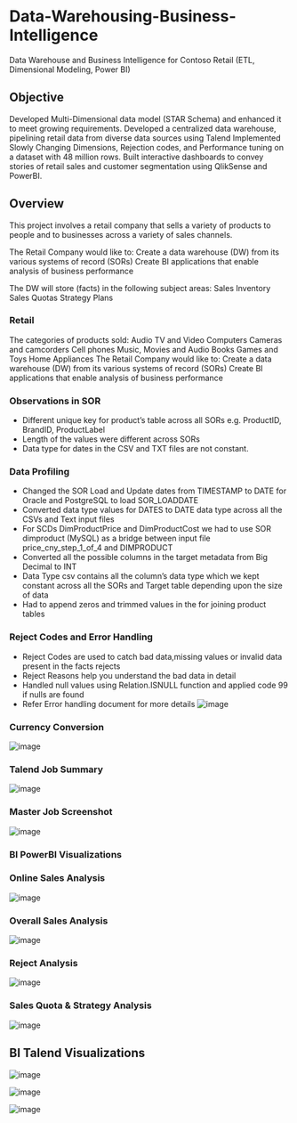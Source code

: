 # Data-Warehousing-Business-Intelligence
Data Warehouse and Business Intelligence for Contoso Retail (ETL, Dimensional Modeling, Power BI)

## Objective
Developed Multi-Dimensional data model (STAR Schema) and enhanced it to meet growing requirements. Developed a centralized data warehouse, pipelining retail data from diverse data sources using Talend Implemented Slowly Changing Dimensions, Rejection codes, and Performance tuning on a dataset with 48 million rows. Built interactive dashboards to convey stories of retail sales and customer segmentation using QlikSense and PowerBI.

## Overview
This project involves a retail company that sells a variety of products to people and to businesses across a variety of sales channels.

The Retail Company would like to:
Create a data warehouse (DW) from its various systems of record (SORs)
Create BI applications that enable analysis of business performance

The DW will store (facts) in the following subject areas:
Sales
Inventory
Sales Quotas
Strategy Plans

### Retail
The categories of products sold:
Audio
TV and Video
Computers
Cameras and camcorders 
Cell phones
Music, Movies and Audio Books
Games and Toys
Home Appliances
The Retail Company would like to:
Create a data warehouse (DW) from its various systems of record (SORs)
Create BI applications that enable analysis of business performance

### Observations in SOR
- Different unique key for product’s table across all SORs e.g. ProductID, BrandID, ProductLabel
- Length of the values were different across SORs
- Data type for dates in the CSV and TXT files are not constant.

### Data Profiling
- Changed the SOR Load and Update dates from TIMESTAMP to DATE for Oracle and PostgreSQL to load SOR_LOADDATE
- Converted data type values for DATES to DATE data type across all the CSVs and Text input files
- For SCDs DimProductPrice and DimProductCost we had to use SOR dimproduct (MySQL) as a bridge between input file price_cny_step_1_of_4   and DIMPRODUCT
- Converted all the possible columns in the target metadata from Big Decimal to INT
- Data Type csv contains all the column’s data type which we kept constant across all the SORs and Target table depending upon the
  size of data
- Had to append zeros and trimmed values in the for joining product tables

### Reject Codes and Error Handling
- Reject Codes are used to catch bad data,missing values or invalid data present in the facts rejects
- Reject Reasons help you understand the bad data in detail
- Handled null values using Relation.ISNULL function and applied code 99 if nulls are found
- Refer Error handling document for more details
![image](https://user-images.githubusercontent.com/47194856/78525513-61a90f00-77a5-11ea-93aa-b8d5f61ce4c3.png)

### Currency Conversion
![image](https://user-images.githubusercontent.com/47194856/78525619-b0ef3f80-77a5-11ea-9a6e-bcbd3b38c9ab.png)

### Talend Job Summary
![image](https://user-images.githubusercontent.com/47194856/78523693-9a45ea00-779f-11ea-81af-46a1504c88b7.png)

### Master Job Screenshot
![image](https://user-images.githubusercontent.com/47194856/78523800-edb83800-779f-11ea-93a1-639e9c4f00ea.png)

### BI PowerBI Visualizations

### Online Sales Analysis
![image](https://user-images.githubusercontent.com/47194856/78524554-4a1c5700-77a2-11ea-8ee6-452b966cdd39.png)

### Overall Sales Analysis
![image](https://user-images.githubusercontent.com/47194856/78524642-8059d680-77a2-11ea-9fe9-881a55bbb752.png)

### Reject Analysis
![image](https://user-images.githubusercontent.com/47194856/78524713-bbf4a080-77a2-11ea-9550-12f009a33ef1.png)

### Sales Quota & Strategy Analysis
![image](https://user-images.githubusercontent.com/47194856/78524749-e5adc780-77a2-11ea-95bd-32b1e58ee3df.png)


## BI Talend Visualizations
![image](https://user-images.githubusercontent.com/47194856/78524163-2c022700-77a1-11ea-9baf-78670b17ecc0.png)

![image](https://user-images.githubusercontent.com/47194856/78524411-e1cd7580-77a1-11ea-951c-8b1ca72dd477.png)

![image](https://user-images.githubusercontent.com/47194856/78524458-032e6180-77a2-11ea-8c5a-1070b72ff39a.png)




